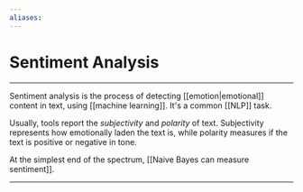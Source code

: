 ```yaml
---
aliases: 
---
```

# Sentiment Analysis
---
Sentiment analysis is the process of detecting [[emotion|emotional]] content in text, using [[machine learning]]. It's a common [[NLP]] task. 

Usually, tools report the *subjectivity* and *polarity* of text. Subjectivity represents how emotionally laden the text is, while polarity measures if the text is positive or negative in tone. 

At the simplest end of the spectrum, [[Naive Bayes can measure sentiment]]. 

---
[1]: https://en.wikipedia.org/wiki/Sentiment_analysis
